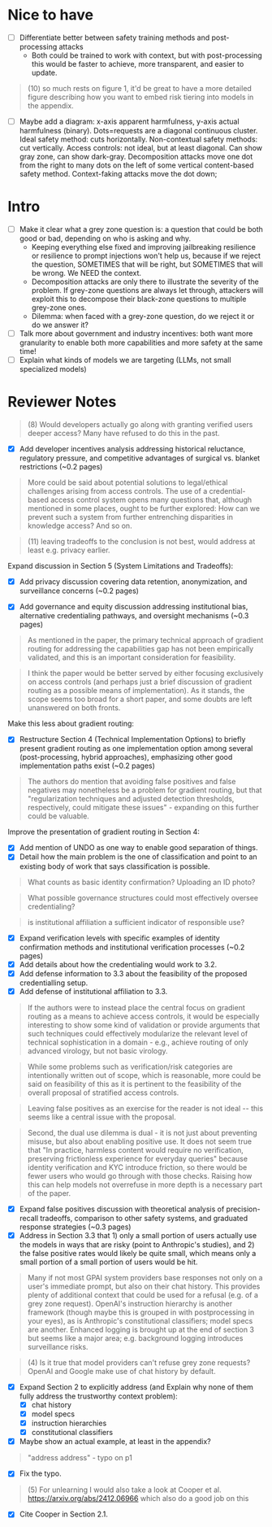 # Nice to have

- [ ] Differentiate better between safety training methods and post-processing attacks
    - Both could be trained to work with context, but with post-processing this would be faster to achieve, more transparent, and easier to update.

> (10) so much rests on figure 1, it'd be great to have a more detailed figure describing how you want to embed risk tiering into models in the appendix. 

- [ ] Maybe add a diagram: x-axis apparent harmfulness, y-axis actual harmfulness (binary). Dots=requests are a diagonal continuous cluster. Ideal safety method: cuts horizontally. Non-contextual safety methods: cut vertically. Access controls: not ideal, but at least diagonal. Can show gray zone, can show dark-gray. Decomposition attacks move one dot from the right to many dots on the left of some vertical content-based safety method. Context-faking attacks move the dot down; 

# Intro

- [ ] Make it clear what a grey zone question is: a question that could be both good or bad, depending on who is asking and why. 
    - Keeping everything else fixed and improving jailbreaking resilience or resilience to prompt injections won't help us, because if we reject the question, SOMETIMES that will be right, but SOMETIMES that will be wrong. We NEED the context.
    - Decomposition attacks are only there to illustrate the severity of the problem. If grey-zone questions are always let through, attackers will exploit this to decompose their black-zone questions to multiple grey-zone ones.
    - Dilemma: when faced with a grey-zone question, do we reject it or do we answer it?
- [ ] Talk more about government and industry incentives: both want more granularity to enable both more capabilities and more safety at the same time!
- [ ] Explain what kinds of models we are targeting (LLMs, not small specialized models)

# Reviewer Notes

> (8) Would developers actually go along with granting verified users deeper access? Many have refused to do this in the past.

- [X] Add developer incentives analysis addressing historical reluctance, regulatory pressure, and competitive advantages of surgical vs. blanket restrictions (~0.2 pages)

> More could be said about potential solutions to legal/ethical challenges arising from access controls. The use of a credential-based access control system opens many questions that, although mentioned in some places, ought to be further explored: How can we prevent such a system from further entrenching disparities in knowledge access? And so on.

> (11) leaving tradeoffs to the conclusion is not best, would address at least e.g. privacy earlier.

Expand discussion in Section 5 (System Limitations and Tradeoffs):

- [X] Add privacy discussion covering data retention, anonymization, and surveillance concerns (~0.2 pages)
- [X] Add governance and equity discussion addressing institutional bias, alternative credentialing pathways, and oversight mechanisms (~0.3 pages)



> As mentioned in the paper, the primary technical approach of gradient routing for addressing the capabilities gap has not been empirically validated, and this is an important consideration for feasibility.

> I think the paper would be better served by either focusing exclusively on access controls (and perhaps just a brief discussion of gradient routing as a possible means of implementation). As it stands, the scope seems too broad for a short paper, and some doubts are left unanswered on both fronts.

Make this less about gradient routing:

- [X] Restructure Section 4 (Technical Implementation Options) to briefly present gradient routing as one implementation option among several (post-processing, hybrid approaches), emphasizing other good implementation paths exist (~0.2 pages)

> The authors do mention that avoiding false positives and false negatives may nonetheless be a problem for gradient routing, but that "regularization techniques and adjusted detection thresholds, respectively, could mitigate these issues" - expanding on this further could be valuable.

Improve the presentation of gradient routing in Section 4:

- [X] Add mention of UNDO as one way to enable good separation of things.
- [X] Detail how the main problem is the one of classification and point to an existing body of work that says classification is possible.

> What counts as basic identity confirmation? Uploading an ID photo? 

> What possible governance structures could most effectively oversee credentialing?

> is institutional affiliation a sufficient indicator of responsible use?

- [X] Expand verification levels with specific examples of identity confirmation methods and institutional verification processes (~0.2 pages)
- [X] Add details about how the credentialing would work to 3.2.
- [X] Add defense information to 3.3 about the feasibility of the proposed credentialling setup.
- [X] Add defense of institutional affiliation to 3.3.

> If the authors were to instead place the central focus on gradient routing as a means to achieve access controls, it would be especially interesting to show some kind of validation or provide arguments that such techniques could effectively modularize the relevant level of technical sophistication in a domain - e.g., achieve routing of only advanced virology, but not basic virology. 

> While some problems such as verification/risk categories are intentionally written out of scope, which is reasonable, more could be said on feasibility of this as it is pertinent to the feasibility of the overall proposal of stratified access controls.

> Leaving false positives as an exercise for the reader is not ideal -- this seems like a central issue with the proposal. 

> Second, the dual use dilemma is dual - it is not just about preventing misuse, but also about enabling positive use. It does not seem true that "In practice, harmless content would require no verification, preserving frictionless experience for everyday queries" because identity verification and KYC introduce friction, so there would be fewer users who would go through with those checks. Raising how this can help models not overrefuse in more depth is a necessary part of the paper.

- [X] Expand false positives discussion with theoretical analysis of precision-recall tradeoffs, comparison to other safety systems, and graduated response strategies (~0.3 pages)
- [X] Address in Section 3.3 that 1) only a small portion of users actually use the models in ways that are risky (point to Anthropic's studies), and 2) the false positive rates would likely be quite small, which means only a small portion of a small portion of users would be hit.

> Many if not most GPAI system providers base responses not only on a user's immediate prompt, but also on their chat history. This provides plenty of additional context that could be used for a refusal (e.g. of a grey zone request). OpenAI's instruction hierarchy is another framework (though maybe this is grouped in with postprocessing in your eyes), as is Anthropic's constitutional classifiers; model specs are another. Enhanced logging is brought up at the end of section 3 but seems like a major area; e.g. background logging introduces surveillance risks.

> (4) Is it true that model providers can't refuse grey zone requests? OpenAI and Google make use of chat history by default. 

- [X] Expand Section 2 to explicitly address (and Explain why none of them fully address the trustworthy context problem):
    - [X] chat history
    - [X] model specs
    - [X] instruction hierarchies
    - [X] constitutional classifiers
- [X] Maybe show an actual example, at least in the appendix?

> "address address" - typo on p1 

- [X] Fix the typo.

> (5) For unlearning I would also take a look at Cooper et al. https://arxiv.org/abs/2412.06966 which also do a good job on this 

- [X] Cite Cooper in Section 2.1.

